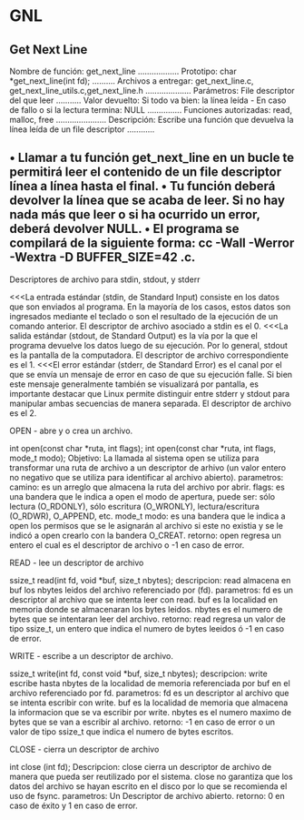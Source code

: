 # GNL

Get Next Line
-------------------------------------------------------------------------------------------------
Nombre de función: get_next_line
..................
Prototipo: char *get_next_line(int fd);
..........
Archivos a entregar: get_next_line.c, get_next_line_utils.c,get_next_line.h
....................
Parámetros: File descriptor del que leer
...........
Valor devuelto: Si todo va bien: la línea leída - En caso de fallo o si la lectura termina: NULL
...............
Funciones autorizadas: read, malloc, free
......................
Descripción: Escribe una función que devuelva la línea leída de un file descriptor
............

• Llamar a tu función get_next_line en un bucle te permitirá leer el contenido de
un file descriptor línea a línea hasta el final.
• Tu función deberá devolver la línea que se acaba de leer. Si no hay nada más que
leer o si ha ocurrido un error, deberá devolver NULL.
• El programa se compilará de la siguiente forma:
cc -Wall -Werror -Wextra -D BUFFER_SIZE=42 <archivos>.c.
-------------------------------------------------------------------------------------------------

Descriptores de archivo para stdin, stdout, y stderr

<<<La entrada estándar (stdin, de Standard Input) consiste en los datos que son
enviados al programa. En la mayoría de los casos, estos datos son ingresados
mediante el teclado o son el resultado de la ejecución de un comando anterior.
El descriptor de archivo asociado a stdin es el 0.
<<<La salida estándar (stdout, de Standard Output) es la vía por la que el
programa devuelve los datos luego de su ejecución. Por lo general, stdout es la
pantalla de la computadora. El descriptor de archivo correspondiente es el 1.
<<<El error estándar (stderr, de Standard Error) es el canal por el que se envía un
mensaje de error en caso de que su ejecución falle. Si bien este mensaje
generalmente también se visualizará por pantalla, es importante destacar que Linux
permite distinguir entre stderr y stdout para manipular ambas secuencias de manera
separada. El descriptor de archivo es el 2.

OPEN - abre y o crea un archivo.

int open(const char *ruta, int flags);
int open(const char *ruta, int flags, mode_t modo); <!-- int open ( char* nombre, int modo, int permisos ); -->
Objetivo: La llamada al sistema open se utiliza para transformar una ruta de archivo a un
descriptor de arhivo (un valor entero no negativo que se utiliza para identificar
al archivo abierto).
parametros:
camino: es un arreglo que almacena la ruta del archivo por abrir.
flags: es una bandera que le indica a open el modo de apertura, puede ser:
sólo lectura (O_RDONLY), sólo escritura (O_WRONLY), lectura/escritura (O_RDWR),
O_APPEND, etc.
mode_t modo: es una bandera que le indica a open los permisos que se le asignarán
al archivo si este no existia y se le indicó a open crearlo con la bandera
O_CREAT.
retorno: open regresa un entero el cual es el descriptor de archivo o -1 en caso de error.


READ - lee un descriptor de archivo

ssize_t read(int fd, void *buf, size_t nbytes);
descripcion: read almacena en buf los nbytes leidos del archivo referenciado por (fd).
parametros: fd es un descriptor al archivo que se intenta leer con read.
buf es la localidad en memoria donde se almacenaran los bytes leidos.
nbytes es el numero de bytes que se intentaran leer del archivo.
retorno: read regresa un valor de tipo ssize_t, un entero que indica el numero de bytes leeidos
ó -1 en caso de error.


WRITE - escribe a un descriptor de archivo.

ssize_t write(int fd, const void *buf, size_t nbytes);
descripcion: write escribe hasta nbytes de la localidad de memoria referenciada por buf en el
archivo referenciado por fd.
parametros: fd es un descriptor al archivo que se intenta escribir con write.
buf es la localidad de memoria que almacena la informacion que se va escribir por write.
nbytes es el numero maximo de bytes que se van a escribir al archivo.
retorno: -1 en caso de error o un valor de tipo ssize_t que indica el numero de bytes escritos.


CLOSE - cierra un descriptor de archivo

int close (int fd);
Descripcion: close cierra un descriptor de archivo de manera que pueda ser reutilizado por el sistema.
close no garantiza que los datos del archivo se hayan escrito en el disco por lo que se
recomienda el uso de fsync.
parametros: Un Descriptor de archivo abierto.
retorno: 0 en caso de éxito y 1 en caso de error.

